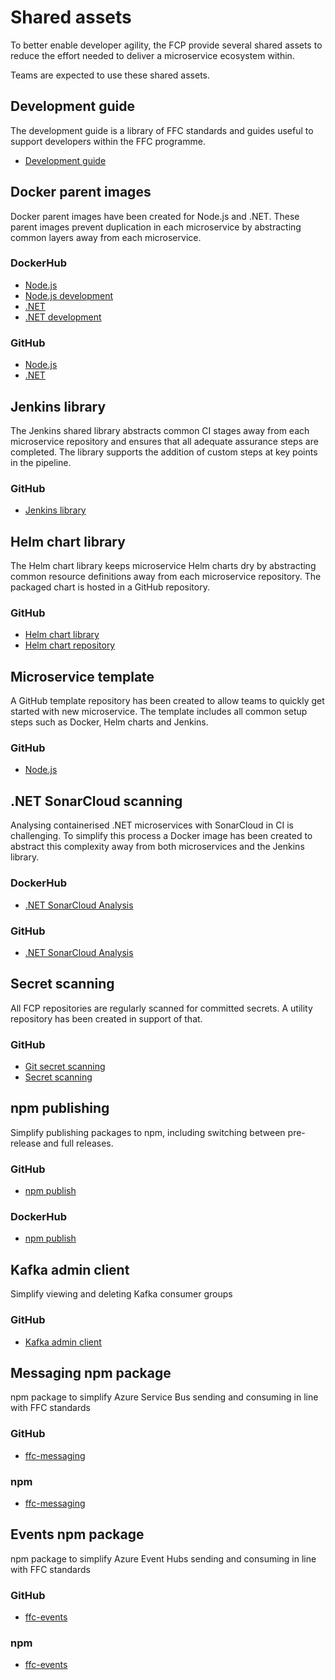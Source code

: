 # Shared assets

To better enable developer agility, the FCP provide several shared assets to reduce the effort needed to deliver a microservice ecosystem within.

Teams are expected to use these shared assets.

## Development guide

The development guide is a library of FFC standards and guides useful to support developers within the FFC programme.

- [Development guide](https://defra.github.io/ffc-development-guide)

## Docker parent images

Docker parent images have been created for Node.js and .NET.  These parent images prevent duplication in each microservice by abstracting common layers away from each microservice.

### DockerHub

- [Node.js](https://hub.docker.com/r/defradigital/node)
- [Node.js development](https://hub.docker.com/r/defradigital/node-development)
- [.NET](https://hub.docker.com/r/defradigital/dotnetcore)
- [.NET development](https://hub.docker.com/r/defradigital/dotnetcore-development)

### GitHub

- [Node.js](https://github.com/DEFRA/defra-docker-node)
- [.NET](https://github.com/DEFRA/defra-docker-dotnetcore)

## Jenkins library

The Jenkins shared library abstracts common CI stages away from each microservice repository and ensures that all adequate assurance steps are completed.  The library supports the addition of custom steps at key points in the pipeline.

### GitHub

- [Jenkins library](https://github.com/DEFRA/ffc-jenkins-pipeline-library)

## Helm chart library

The Helm chart library keeps microservice Helm charts dry by abstracting common resource definitions away from each microservice repository.  The packaged chart is hosted in a GitHub repository.

### GitHub

- [Helm chart library](https://github.com/DEFRA/ffc-helm-library)
- [Helm chart repository](https://github.com/DEFRA/ffc-helm-repository)

## Microservice template

A GitHub template repository has been created to allow teams to quickly get started with new microservice.  The template includes all common setup steps such as Docker, Helm charts and Jenkins.

### GitHub

- [Node.js](https://github.com/DEFRA/ffc-template-node)

## .NET SonarCloud scanning

Analysing containerised .NET microservices with SonarCloud in CI is challenging.  To simplify this process a Docker image has been created to abstract this complexity away from both microservices and the Jenkins library.

### DockerHub

- [.NET SonarCloud Analysis](https://hub.docker.com/r/defradigital/ffc-dotnet-core-sonar)

### GitHub

- [.NET SonarCloud Analysis](https://github.com/DEFRA/ffc-dotnet-core-sonar)

## Secret scanning

All FCP repositories are regularly scanned for committed secrets.  A utility repository has been created in support of that.

### GitHub

- [Git secret scanning](https://github.com/DEFRA/ffc-git-secret-scanning)
- [Secret scanning](https://github.com/DEFRA/ffc-secret-scanning)

## npm publishing
Simplify publishing packages to npm, including switching between pre-release and full releases.

### GitHub

- [npm publish](https://github.com/DEFRA/ffc-npm-publish)

### DockerHub

- [npm publish](https://hub.docker.com/r/defradigital/ffc-npm-publish)

## Kafka admin client

Simplify viewing and deleting Kafka consumer groups

### GitHub

- [Kafka admin client](https://github.com/DEFRA/ffc-kafka-admin)

## Messaging npm package

npm package to simplify Azure Service Bus sending and consuming in line with FFC standards

### GitHub

- [ffc-messaging](https://github.com/DEFRA/ffc-messaging)

### npm

- [ffc-messaging](https://www.npmjs.com/package/ffc-messaging)

## Events npm package

npm package to simplify Azure Event Hubs sending and consuming in line with FFC standards

### GitHub

- [ffc-events](https://github.com/DEFRA/ffc-events)

### npm

- [ffc-events](https://www.npmjs.com/package/ffc-events)

